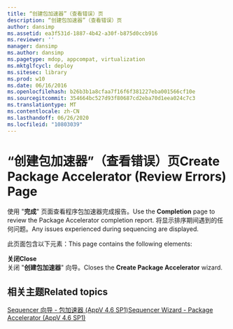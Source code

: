 ```yaml
---
title: “创建包加速器”（查看错误）页
description: “创建包加速器”（查看错误）页
author: dansimp
ms.assetid: ea3f531d-1887-4b42-a30f-b875d0ccb916
ms.reviewer: ''
manager: dansimp
ms.author: dansimp
ms.pagetype: mdop, appcompat, virtualization
ms.mktglfcycl: deploy
ms.sitesec: library
ms.prod: w10
ms.date: 06/16/2016
ms.openlocfilehash: b26b3b1a8cfaa7f16f6f381227eba001566cf10e
ms.sourcegitcommit: 354664bc527d93f80687cd2eba70d1eea024c7c3
ms.translationtype: MT
ms.contentlocale: zh-CN
ms.lasthandoff: 06/26/2020
ms.locfileid: "10803039"
---
```

# <span data-ttu-id="873e2-103">“创建包加速器”（查看错误）页</span><span class="sxs-lookup"><span data-stu-id="873e2-103">Create Package Accelerator (Review Errors) Page</span></span>


<span data-ttu-id="873e2-104">使用 "**完成**" 页面查看程序包加速器完成报告。</span><span class="sxs-lookup"><span data-stu-id="873e2-104">Use the **Completion** page to review the Package Accelerator completion report.</span></span> <span data-ttu-id="873e2-105">将显示排序期间遇到的任何问题。</span><span class="sxs-lookup"><span data-stu-id="873e2-105">Any issues experienced during sequencing are displayed.</span></span>

<span data-ttu-id="873e2-106">此页面包含以下元素：</span><span class="sxs-lookup"><span data-stu-id="873e2-106">This page contains the following elements:</span></span>

<a href="" id="close"></a>**<span data-ttu-id="873e2-107">关闭</span><span class="sxs-lookup"><span data-stu-id="873e2-107">Close</span></span>**  
<span data-ttu-id="873e2-108">关闭 "**创建包加速器**" 向导。</span><span class="sxs-lookup"><span data-stu-id="873e2-108">Closes the **Create Package Accelerator** wizard.</span></span>

## <span data-ttu-id="873e2-109">相关主题</span><span class="sxs-lookup"><span data-stu-id="873e2-109">Related topics</span></span>


[<span data-ttu-id="873e2-110">Sequencer 向导 - 包加速器 (AppV 4.6 SP1)</span><span class="sxs-lookup"><span data-stu-id="873e2-110">Sequencer Wizard - Package Accelerator (AppV 4.6 SP1)</span></span>](sequencer-wizard---package-accelerator--appv-46-sp1-.md)

 

 





